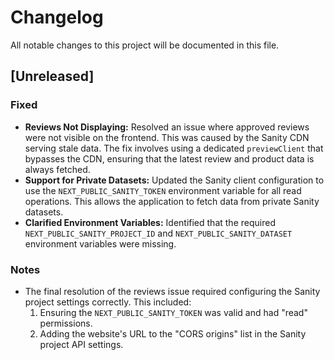 # Changelog

All notable changes to this project will be documented in this file.

## [Unreleased]

### Fixed
- **Reviews Not Displaying:** Resolved an issue where approved reviews were not visible on the frontend. This was caused by the Sanity CDN serving stale data. The fix involves using a dedicated `previewClient` that bypasses the CDN, ensuring that the latest review and product data is always fetched.
- **Support for Private Datasets:** Updated the Sanity client configuration to use the `NEXT_PUBLIC_SANITY_TOKEN` environment variable for all read operations. This allows the application to fetch data from private Sanity datasets.
- **Clarified Environment Variables:** Identified that the required `NEXT_PUBLIC_SANITY_PROJECT_ID` and `NEXT_PUBLIC_SANITY_DATASET` environment variables were missing.

### Notes
- The final resolution of the reviews issue required configuring the Sanity project settings correctly. This included:
    1.  Ensuring the `NEXT_PUBLIC_SANITY_TOKEN` was valid and had "read" permissions.
    2.  Adding the website's URL to the "CORS origins" list in the Sanity project API settings.
